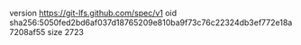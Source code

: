 version https://git-lfs.github.com/spec/v1
oid sha256:5050fed2bd6af037d18765209e810ba9f73c76c22324db3ef772e18a7208af55
size 2723
